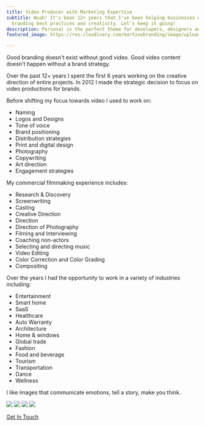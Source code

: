 ```yaml
---
title: Video Producer with Marketing Expertise
subtitle: Woah! It's been 12+ years that I've been helping businesses with a mix of
  branding best practices and creativity. Let's keep it going!
description: Personal is the perfect theme for developers, designers and other creatives.
featured_image: https://res.cloudinary.com/martinobranding/image/upload/v1555965383/adrianomartinocom/Adriano_Martino_Video_Marketing_rgg8m2.jpg

---
```

Good branding doesn't exist without good video. Good video content doesn't happen without a brand strategy.

Over the past 12+ years I spent the first 6 years working on the creative direction of entire projects. In 2012 I made the strategic decision to focus on video productions for brands.

Before shifting my focus towards video I used to work on:

* Naming
* Logos and Designs
* Tone of voice
* Brand positioning
* Distribution strategies
* Print and digital design
* Photography
* Copywriting
* Art direction
* Engagement strategies

My commercial filmmaking experience includes:

* Research & Discovery
* Screenwriting
* Casting
* Creative Direction
* Direction
* Direction of Photography
* Filming and Interviewing
* Coaching non-actors
* Selecting and directing music
* Video Editing
* Color Correction and Color Grading
* Compositing

Over the years I had the opportunity to work in a variety of industries including:

* Entertainment
* Smart home
* SaaS
* Healthcare
* Auto Warranty
* Architecture
* Home & windows
* Global trade
* Fashion
* Food and beverage
* Tourism
* Transportation
* Dance
* Wellness

I like images that communicate emotions, tell a story, make you think.

<div class="gallery" data-columns="3"> <img src="https://res.cloudinary.com/martinobranding/image/upload/v1555990768/adrianomartinocom/photo_selection/fos7hkcxglae4pxcbvmi.jpg"> <img src="https://res.cloudinary.com/martinobranding/image/upload/v1555990768/adrianomartinocom/photo_selection/fwpbzntkuoqqncbh7z1b.jpg"> <img src="https://res.cloudinary.com/martinobranding/image/upload/v1555990768/adrianomartinocom/photo_selection/vhpcvcinmmrofmlguyqb.jpg"> <img src="https://res.cloudinary.com/martinobranding/image/upload/v1555990768/adrianomartinocom/photo_selection/fpa7q2gkuxxw7k72bhkv.jpg"> </div>

<a href="/contact" class="button button--large">Get In Touch</a>